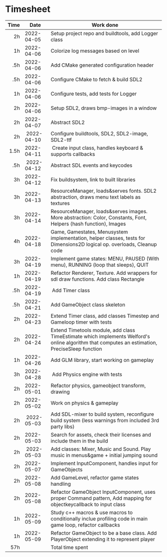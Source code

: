 # Timesheet

| Time | Date       | Work done                                           |
| ----:| ---------- | --------------------------------------------------- |
| 2h   | 2022-04-05 | Setup project repo and buildtools, add Logger class |
| 1h   | 2022-04-06 | Colorize log messages based on level |
| .5h  | 2022-04-06 | Add CMake generated configuration header |
| .5h  | 2022-04-06 | Configure CMake to fetch & build SDL2 |
| 1h   | 2022-04-06 | Configure tests, add tests for Logger |
| 2h   | 2022-04-06 | Setup SDL2, draws bmp-images in a window |
| 2h   | 2022-04-07 | Abstract SDL2 |
| 2h   | 2022-04-10 | Configure buildtools, SDL2, SDL2-image, SDL2-ttf |
| 1.5h | 2022-04-11 | Create input class, handles keyboard & supports callbacks |
| .5h  | 2022-04-12 | Abstract SDL events and keycodes |
| 3h   | 2022-04-12 | Fix buildsystem, link to built libraries |
| 3h   | 2022-04-13 | ResourceManager, loads&serves fonts. SDL2 abstraction, draws menu text labels as textures |
| 3h   | 2022-04-14 | ResourceManager, loads&serves images. More abstraction: Color, Constants, Font, Helpers (hash function), Images |
| 4h   | 2022-04-18 | Game, Gamestates, Menusystem implementation, helper classes, tests for Dimensions2D logical op. overloads, Cleanup code |
| 3h   | 2022-04-19 | Implement game states: MENU, PAUSED (With menu), RUNNING (loop that sleeps), QUIT |
| 1h   | 2022-04-19 | Refactor Renderer, Texture. Add wrappers for sdl draw functions. Add class Rectangle |
| .5h  | 2022-04-19 | Add Timer class |
| .5h  | 2022-04-21 | Add GameObject class skeleton |
| 2h   | 2022-04-23 | Extend Timer class, add classes Timestep and Gameloop timer with tests |
| 2h   | 2022-04-24 | Extend Timetools module, add class TimeEstimate which implements Welford's online algorithm that computes an estimation, PreciseSleep function |
| 1h   | 2022-04-26 | Add GLM library, start working on gameplay |
| 3h   | 2022-04-28 | Add Physics engine with tests |
| 2h   | 2022-05-01 | Refactor physics, gameobject transform, drawing |
| 2h   | 2022-05-02 | Work on physics & gameplay |
| 2h   | 2022-05-03 | Add SDL-mixer to build system, reconfigure build system (less warnings from included 3rd party libs) |
| 2h   | 2022-05-03 | Search for assets, check their licenses and include them in the build |
| 2h   | 2022-05-03 | Add classes: Mixer, Music and Sound. Play music in menus&game + initial jumping sound |
| 2h   | 2022-05-07 | Implement InputComponent, handles input for GameObjects |
| 2h   | 2022-05-08 | Add GameLevel, refactor game states handling |
| 2h   | 2022-05-08 | Refactor GameObject InputComponent, uses proper Command pattern, Add mapping for objectkeycallback to input class |
| 1h   | 2022-05-09 | Study c++ macros & use macros to conditionally inclue profiling code in main game loop, refactor callbacks |
| 1h   | 2022-05-09 | Refactor GameObject to be a base class. Add PlayerObject extending it to represent player |
| 57h  |            | Total time spent |

